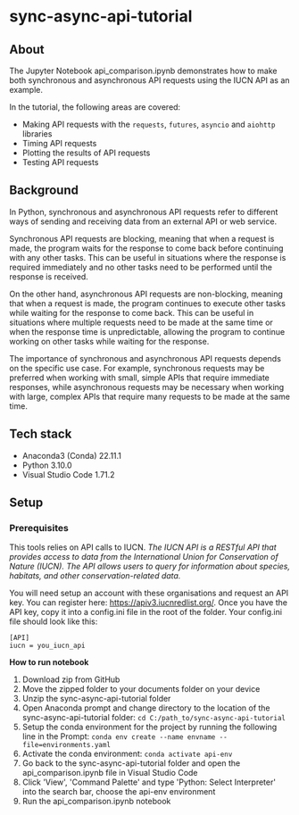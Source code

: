# sync-async-api-tutorial

## About
The Jupyter Notebook api_comparison.ipynb demonstrates how to make both synchronous and asynchronous API requests using the IUCN API as an example.

In the tutorial, the following areas are covered:
- Making API requests with the `requests`, `futures`, `asyncio` and `aiohttp` libraries
- Timing API requests
- Plotting the results of API requests
- Testing API requests

## Background
In Python, synchronous and asynchronous API requests refer to different ways of sending and receiving data from an external API or web service.

Synchronous API requests are blocking, meaning that when a request is made, the program waits for the response to come back before continuing with any other tasks. This can be useful in situations where the response is required immediately and no other tasks need to be performed until the response is received.

On the other hand, asynchronous API requests are non-blocking, meaning that when a request is made, the program continues to execute other tasks while waiting for the response to come back. This can be useful in situations where multiple requests need to be made at the same time or when the response time is unpredictable, allowing the program to continue working on other tasks while waiting for the response.

The importance of synchronous and asynchronous API requests depends on the specific use case. For example, synchronous requests may be preferred when working with small, simple APIs that require immediate responses, while asynchronous requests may be necessary when working with large, complex APIs that require many requests to be made at the same time.

## Tech stack
- Anaconda3 (Conda) 22.11.1
- Python 3.10.0
- Visual Studio Code 1.71.2

## Setup

### Prerequisites
This tools relies on API calls to IUCN. *The IUCN API is a RESTful API that provides access to data from the International Union for Conservation of Nature (IUCN). The API allows users to query for information about species, habitats, and other conservation-related data.* 

You will need setup an account with these organisations and request an API key. You can register here: https://apiv3.iucnredlist.org/.
Once you have the API key, copy it into a config.ini file in the root of the folder. Your config.ini file should look like this:
```
[API]
iucn = you_iucn_api
```

**How to run notebook**
1. Download zip from GitHub
2. Move the zipped folder to your documents folder on your device
3. Unzip the sync-async-api-tutorial folder
4. Open Anaconda prompt and change directory to the location of the sync-async-api-tutorial folder: `cd C:/path_to/sync-async-api-tutorial`
5. Setup the conda environment for the project by running the following line in the Prompt: `conda env create --name envname --file=environments.yaml`
6. Activate the conda environment: `conda activate api-env`
7. Go back to the sync-async-api-tutorial folder and open the api_comparison.ipynb file in Visual Studio Code
8. Click 'View', 'Command Palette' and type 'Python: Select Interpreter' into the search bar, choose the api-env environment
9. Run the api_comparison.ipynb notebook